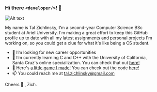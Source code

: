 ### Hi there `<developer/>`! 👋

![Alt text](https://media.giphy.com/media/ZVik7pBtu9dNS/giphy.gif)

My name is Tal Zichlinsky, I'm a second-year Computer Science BSc student at Ariel University. 
I'm making a great effort to keep this GitHub profile up to date with all my latest assignments and personal projects I'm working on, so you 
could get a clue for what it's like being a CS student.

- 🔭 I’m looking for new career opportunities
- 🌱 I’m currently learning C and C++ with the University of California, Santa Cruz's online specialization. You can check that out [here!](https://github.com/talzich/Coding-for-Everyone-C-and-CPP)
- 👾 Here's [a little game I made!](https://sharemygame.com/@zich/number-wizard) You can check out the code [here!](https://github.com/talzich/Number-Wizard)
- 📫 You could reach me at tal.zichlinsky@gmail.com

Cheers 🍻 , 
Zich.
